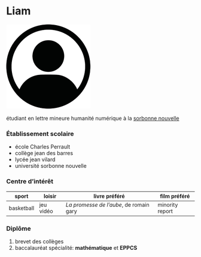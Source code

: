 # Liam
![photo-profile](image/photo-profile.png)

étudiant en lettre mineure humanité numérique à la [sorbonne nouvelle](https://www.sorbonne-nouvelle.fr/)
### Établissement scolaire
* école Charles Perrault
* collège jean des barres
* lycée jean vilard
* université sorbonne nouvelle
 
### Centre d’intérêt

| sport | loisir |livre préféré |film préféré|
|--|--|--|--|
|  basketball| jeu vidéo |  _La promesse de l’aube_, de romain gary |minority report |
###  Diplôme
1. brevet des collèges
2. baccalauréat spécialité: **mathématique** et **EPPCS**  
